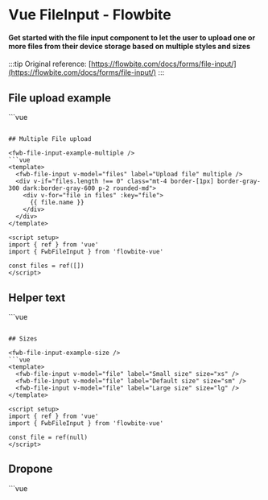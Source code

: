 <script setup>
import FwbFileInputExample from './fileInput/examples/FwbFileInputExample.vue'
import FwbFileInputExampleHelper from './fileInput/examples/FwbFileInputExampleHelper.vue'
import FwbFileInputExampleSize from './fileInput/examples/FwbFileInputExampleSize.vue'
import FwbFileInputExampleDropZone from './fileInput/examples/FwbFileInputExampleDropZone.vue'
import FwbFileInputExampleMultiple from './fileInput/examples/FwbFileInputExampleMultiple.vue'
</script>

# Vue FileInput - Flowbite

#### Get started with the file input component to let the user to upload one or more files from their device storage based on multiple styles and sizes

:::tip
Original reference: [https://flowbite.com/docs/forms/file-input/](https://flowbite.com/docs/forms/file-input/)
:::

## File upload example

<fwb-file-input-example />
```vue
<template>
  <fwb-file-input v-model="file" label="Upload file" />
</template>

<script setup>
import { ref } from 'vue'
import { FwbFileInput } from 'flowbite-vue'

const file = ref(null)
</script>
```

## Multiple File upload

<fwb-file-input-example-multiple />
```vue
<template>
  <fwb-file-input v-model="files" label="Upload file" multiple />
  <div v-if="files.length !== 0" class="mt-4 border-[1px] border-gray-300 dark:border-gray-600 p-2 rounded-md">
    <div v-for="file in files" :key="file">
      {{ file.name }}
    </div>
  </div>
</template>

<script setup>
import { ref } from 'vue'
import { FwbFileInput } from 'flowbite-vue'

const files = ref([])
</script>
```

## Helper text

<fwb-file-input-example-helper />
```vue
<template>
  <fwb-file-input v-model="file" label="Upload file">
    <p class="!mt-1 text-sm text-gray-500 dark:text-gray-300">
      SVG, PNG, JPG or GIF (MAX. 800x400px).
    </p>
  </fwb-file-input>
</template>

<script setup>
import { ref } from 'vue'
import { FwbFileInput } from 'flowbite-vue'

const file = ref(null)
</script>
```

## Sizes

<fwb-file-input-example-size />
```vue
<template>
  <fwb-file-input v-model="file" label="Small size" size="xs" />
  <fwb-file-input v-model="file" label="Default size" size="sm" />
  <fwb-file-input v-model="file" label="Large size" size="lg" />
</template>

<script setup>
import { ref } from 'vue'
import { FwbFileInput } from 'flowbite-vue'

const file = ref(null)
</script>
```

## Dropone


<fwb-file-input-example-drop-zone />
```vue
<template>
  <fwb-file-input v-model="file" dropzone />
</template>

<script setup>
import { ref } from 'vue'
import { FwbFileInput } from 'flowbite-vue'

const file = ref(null)
</script>
```
